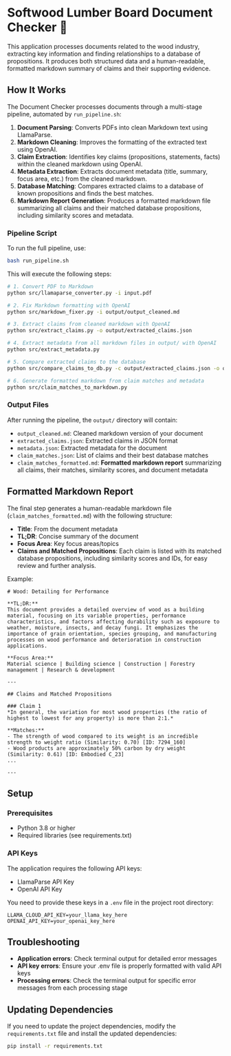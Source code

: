 # Softwood Lumber Board Document Checker 🌲

This application processes documents related to the wood industry, extracting key information and finding relationships to a database of propositions. It produces both structured data and a human-readable, formatted markdown summary of claims and their supporting evidence.

## How It Works

The Document Checker processes documents through a multi-stage pipeline, automated by `run_pipeline.sh`:

1. **Document Parsing**: Converts PDFs into clean Markdown text using LlamaParse.
2. **Markdown Cleaning**: Improves the formatting of the extracted text using OpenAI.
3. **Claim Extraction**: Identifies key claims (propositions, statements, facts) within the cleaned markdown using OpenAI.
4. **Metadata Extraction**: Extracts document metadata (title, summary, focus area, etc.) from the cleaned markdown.
5. **Database Matching**: Compares extracted claims to a database of known propositions and finds the best matches.
6. **Markdown Report Generation**: Produces a formatted markdown file summarizing all claims and their matched database propositions, including similarity scores and metadata.

### Pipeline Script

To run the full pipeline, use:

```bash
bash run_pipeline.sh
```

This will execute the following steps:

```bash
# 1. Convert PDF to Markdown
python src/llamaparse_converter.py -i input.pdf

# 2. Fix Markdown formatting with OpenAI
python src/markdown_fixer.py -i output/output_cleaned.md

# 3. Extract claims from cleaned markdown with OpenAI
python src/extract_claims.py -o output/extracted_claims.json

# 4. Extract metadata from all markdown files in output/ with OpenAI
python src/extract_metadata.py

# 5. Compare extracted claims to the database
python src/compare_claims_to_db.py -c output/extracted_claims.json -o output/claim_matches.json

# 6. Generate formatted markdown from claim matches and metadata
python src/claim_matches_to_markdown.py
```

### Output Files

After running the pipeline, the `output/` directory will contain:
- `output_cleaned.md`: Cleaned markdown version of your document
- `extracted_claims.json`: Extracted claims in JSON format
- `metadata.json`: Extracted metadata for the document
- `claim_matches.json`: List of claims and their best database matches
- `claim_matches_formatted.md`: **Formatted markdown report** summarizing all claims, their matches, similarity scores, and document metadata

## Formatted Markdown Report

The final step generates a human-readable markdown file (`claim_matches_formatted.md`) with the following structure:

- **Title**: From the document metadata
- **TL;DR**: Concise summary of the document
- **Focus Area**: Key focus areas/topics
- **Claims and Matched Propositions**: Each claim is listed with its matched database propositions, including similarity scores and IDs, for easy review and further analysis.

Example:

```
# Wood: Detailing for Performance

**TL;DR:**  
This document provides a detailed overview of wood as a building material, focusing on its variable properties, performance characteristics, and factors affecting durability such as exposure to weather, moisture, insects, and decay fungi. It emphasizes the importance of grain orientation, species grouping, and manufacturing processes on wood performance and deterioration in construction applications.

**Focus Area:**  
Material science | Building science | Construction | Forestry management | Research & development

---

## Claims and Matched Propositions

### Claim 1  
*In general, the variation for most wood properties (the ratio of highest to lowest for any property) is more than 2:1.*

**Matches:**  
- The strength of wood compared to its weight is an incredible strength to weight ratio (Similarity: 0.70) [ID: 7294_160]  
- Wood products are approximately 50% carbon by dry weight (Similarity: 0.61) [ID: Embodied C_23]  
...

---
```

## Setup

### Prerequisites

- Python 3.8 or higher
- Required libraries (see requirements.txt)

### API Keys

The application requires the following API keys:

- LlamaParse API Key
- OpenAI API Key

You need to provide these keys in a `.env` file in the project root directory:

```
LLAMA_CLOUD_API_KEY=your_llama_key_here
OPENAI_API_KEY=your_openai_key_here
```

## Troubleshooting

- **Application errors**: Check terminal output for detailed error messages
- **API key errors**: Ensure your .env file is properly formatted with valid API keys
- **Processing errors**: Check the terminal output for specific error messages from each processing stage

## Updating Dependencies

If you need to update the project dependencies, modify the `requirements.txt` file and install the updated dependencies:

```bash
pip install -r requirements.txt
```
